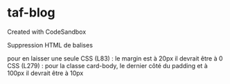 # taf-blog

Created with CodeSandbox

Suppression HTML de balises <article> pour en laisser une seule
CSS (L83) : le margin est à 20px il devrait être à 0
CSS (L279) : pour la classe card-body, le dernier côté du padding et à 100px il devrait être à 10px
